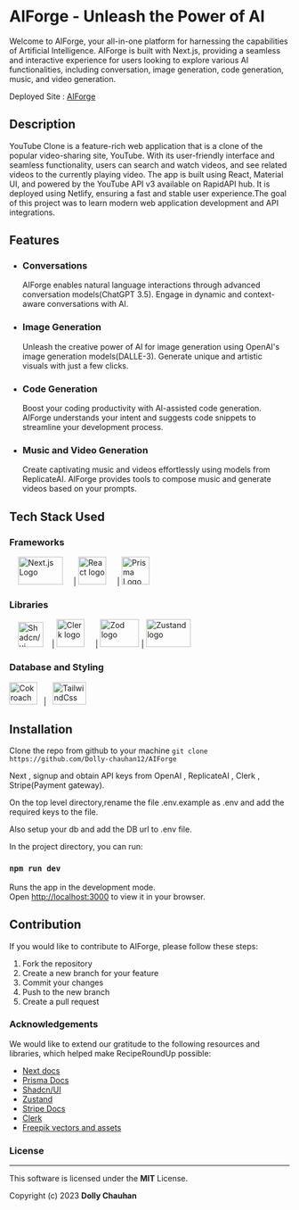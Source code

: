 # AIForge - Unleash the Power of AI

Welcome to AIForge, your all-in-one platform for harnessing the capabilities of Artificial Intelligence. AIForge is built with Next.js, providing a seamless and interactive experience for users looking to explore various AI functionalities, including conversation, image generation, code generation, music, and video generation.

Deployed Site : [AIForge]()

## Description

YouTube Clone is a feature-rich web application that is a clone of the popular video-sharing site, YouTube. With its user-friendly interface and seamless functionality, users can search and watch videos, and see related videos to the currently playing video. The app is built using React, Material UI, and powered by the YouTube API v3 available on RapidAPI hub. It is deployed using Netlify, ensuring a fast and stable user experience.The goal of this project was to learn modern web application development and API integrations.

## Features

- ### Conversations

  AIForge enables natural language interactions through advanced conversation models(ChatGPT 3.5). Engage in dynamic and context-aware conversations with AI.

- ### Image Generation

  Unleash the creative power of AI for image generation using OpenAI's image generation models(DALLE-3). Generate unique and artistic visuals with just a few clicks.

- ### Code Generation

  Boost your coding productivity with AI-assisted code generation. AIForge understands your intent and suggests code snippets to streamline your development process.

- ### Music and Video Generation
  Create captivating music and videos effortlessly using models from ReplicateAI. AIForge provides tools to compose music and generate videos based on your prompts.

## Tech Stack Used

### Frameworks

&nbsp; &nbsp; <img src="https://cdn.worldvectorlogo.com/logos/nextjs-13.svg"  alt="Next.js Logo" width="80" height="50"> &nbsp; &nbsp; \| <img src="https://cdn.worldvectorlogo.com/logos/react-2.svg" alt="React logo" height="50" width="50"> &nbsp; &nbsp; \| <img src="https://cdn.worldvectorlogo.com/logos/prisma-3.svg"  alt="Prisma Logo" width="50" height="50">

### Libraries

&nbsp; &nbsp; <img src="https://avatars.githubusercontent.com/u/139895814?s=200&v=4" alt="Shadcn/ui logo" height ="45" width="45"> &nbsp; &nbsp;\|
<img src="https://camo.githubusercontent.com/f0536cffc1b64c14a9d730ee7f005cb29df2831e77c3f125222714e119969df4/68747470733a2f2f696d616765732e636c65726b2e636f6d2f7374617469632f6c6f676f2d6c696768742d6d6f64652d343030783430302e706e67" alt="Clerk logo" height="50" width="50" > &nbsp; &nbsp; \|
<img src="https://zod.dev/logo.svg" alt="Zod logo" height="50" width="70"> \| <img src="https://repository-images.githubusercontent.com/180328715/fca49300-e7f1-11ea-9f51-cfd949b31560" alt="Zustand logo" height="50" width="80">

### Database and Styling

<img src="https://cdn.worldvectorlogo.com/logos/cockroachdb.svg" height="40" width="50" alt="Cokroach Db logo"> &nbsp; \| &nbsp; <img src="https://cdn.worldvectorlogo.com/logos/tailwind-css-2.svg" height="40" width="60" alt="TailwindCss Logo">

## Installation

Clone the repo from github to your machine
`git clone https://github.com/Dolly-chauhan12/AIForge`

Next , signup and obtain API keys from OpenAI , ReplicateAI , Clerk , Stripe(Payment gateway).

On the top level directory,rename the file .env.example as .env and add the required keys to the file.

Also setup your db and add the DB url to .env file.

In the project directory, you can run:

### `npm run dev`

Runs the app in the development mode.\
Open [http://localhost:3000](http://localhost:3000) to view it in your browser.

## Contribution

If you would like to contribute to AIForge, please follow these steps:

1. Fork the repository
2. Create a new branch for your feature
3. Commit your changes
4. Push to the new branch
5. Create a pull request

### Acknowledgements

We would like to extend our gratitude to the following resources and libraries, which helped make RecipeRoundUp possible:

- [Next docs](https://nextjs.org/docs)
- [Prisma Docs](https://www.prisma.io/docs/getting-started)
- [Shadcn/UI](https://ui.shadcn.com/docs)
- [Zustand](https://github.com/pmndrs/zustand)
- [Stripe Docs](https://dashboard.stripe.com/test/developers)
- [Clerk](https://clerk.com/docs)
- [Freepik vectors and assets](https://www.freepik.com/vectors)

### License

---

This software is licensed under the <b>MIT</b> License.

Copyright (c) 2023 **Dolly Chauhan**
